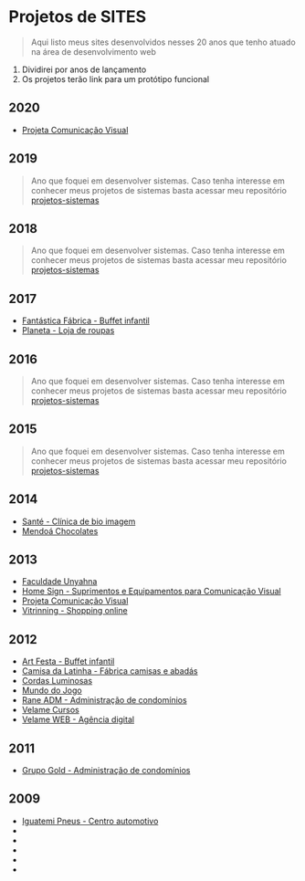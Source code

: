 # Projetos de SITES

> Aqui listo meus sites desenvolvidos nesses 20 anos que tenho atuado na área de desenvolvimento web

1. Dividirei por anos de lançamento
2. Os projetos terão link para um protótipo funcional

## 2020
* [Projeta Comunicação Visual](https://github.com/tarcisovelame/projetos-sites/tree/master/projeta-2020)

## 2019
> Ano que foquei em desenvolver sistemas. Caso tenha interesse em conhecer meus projetos de sistemas basta acessar meu repositório [projetos-sistemas](https://github.com/tarcisovelame/projetos-sistemas)

## 2018
> Ano que foquei em desenvolver sistemas. Caso tenha interesse em conhecer meus projetos de sistemas basta acessar meu repositório [projetos-sistemas](https://github.com/tarcisovelame/projetos-sistemas)

## 2017
* [Fantástica Fábrica - Buffet infantil](https://github.com/tarcisovelame/projetos-sites/tree/master/fantastica-fabrica-2017)
* [Planeta - Loja de roupas](https://github.com/tarcisovelame/projetos-sites/tree/master/planeta-2017)

## 2016
> Ano que foquei em desenvolver sistemas. Caso tenha interesse em conhecer meus projetos de sistemas basta acessar meu repositório [projetos-sistemas](https://github.com/tarcisovelame/projetos-sistemas)

## 2015
> Ano que foquei em desenvolver sistemas. Caso tenha interesse em conhecer meus projetos de sistemas basta acessar meu repositório [projetos-sistemas](https://github.com/tarcisovelame/projetos-sistemas)

## 2014
* [Santé - Clínica de bio imagem](https://github.com/tarcisovelame/projetos-sites/tree/master/sante-2014)
* [Mendoá Chocolates](https://github.com/tarcisovelame/projetos-sites/tree/master/mendoa-2014)

## 2013
* [Faculdade Unyahna](https://github.com/tarcisovelame/projetos-sites/tree/master/faculdade-unyahna-2013)
* [Home Sign - Suprimentos e Equipamentos para Comunicação Visual](https://github.com/tarcisovelame/projetos-sites/tree/master/home-sign-2013)
* [Projeta Comunicação Visual](https://github.com/tarcisovelame/projetos-sites/tree/master/projeta-2013)
* [Vitrinning - Shopping online](https://github.com/tarcisovelame/projetos-sites/tree/master/vitrinning-2013)

## 2012
* [Art Festa - Buffet infantil](https://github.com/tarcisovelame/projetos-sites/tree/master/art-festa-2012)
* [Camisa da Latinha - Fábrica camisas e abadás](https://github.com/tarcisovelame/projetos-sites/tree/master/camisa-da-latinha-2012)
* [Cordas Luminosas](https://github.com/tarcisovelame/projetos-sites/tree/master/cordas-luminosas-2012)
* [Mundo do Jogo](https://github.com/tarcisovelame/projetos-sites/tree/master/mundo-do-jogo-2012)
* [Rane ADM - Administração de condomínios](https://github.com/tarcisovelame/projetos-sites/tree/master/rane-adm-2012)
* [Velame Cursos](https://github.com/tarcisovelame/projetos-sites/tree/master/velame-cursos-2012)
* [Velame WEB - Agência digital](https://github.com/tarcisovelame/projetos-sites/tree/master/velame-web-2012)

## 2011
* [Grupo Gold - Administração de condomínios](https://github.com/tarcisovelame/projetos-sites/tree/master/grupo-gold-2011)

## 2009
* [Iguatemi Pneus - Centro automotivo](https://github.com/tarcisovelame/projetos-sites/tree/master/iguatemi-pneus-2009)
* [](https://github.com/tarcisovelame/projetos-sites/tree/master/)
* [](https://github.com/tarcisovelame/projetos-sites/tree/master/)
* [](https://github.com/tarcisovelame/projetos-sites/tree/master/)
* [](https://github.com/tarcisovelame/projetos-sites/tree/master/)
* [](https://github.com/tarcisovelame/projetos-sites/tree/master/)